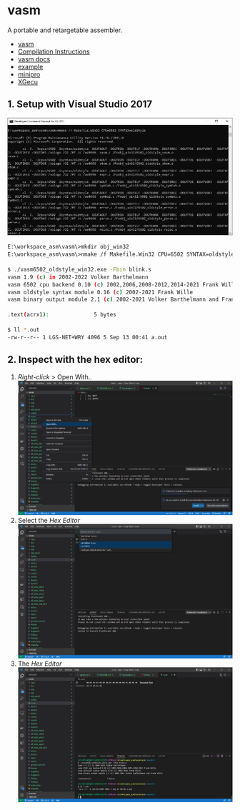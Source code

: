 # vasm
A portable and retargetable assembler.
* [vasm](http://sun.hasenbraten.de/vasm)
* [Compilation Instructions](http://sun.hasenbraten.de/vasm/index.php?view=compile)
* [vasm docs](http://sun.hasenbraten.de/vasm/release/vasm.html)
* [example](https://www.youtube.com/watch?v=oO8_2JJV0B4&ab_channel=BenEater)
* [minipro](https://gitlab.com/DavidGriffith/minipro)
* [XGecu](http://www.xgecu.com/en/download.html)

## 1. Setup with Visual Studio 2017
![Developer Command Prompt for VS2017](./img/Developer%20Command%20Prompt%20for%20VS2017.jpg)
```sh
E:\workspace_asm\vasm\>mkdir obj_win32
E:\workspace_asm\vasm\>nmake /f Makefile.Win32 CPU=6502 SYNTAX=oldstyle

$ ./vasm6502_oldstyle_win32.exe -Fbin blink.s
vasm 1.9 (c) in 2002-2022 Volker Barthelmann
vasm 6502 cpu backend 0.10 (c) 2002,2006,2008-2012,2014-2021 Frank Wille
vasm oldstyle syntax module 0.16 (c) 2002-2021 Frank Wille
vasm binary output module 2.1 (c) 2002-2021 Volker Barthelmann and Frank Wille

.text(acrx1):              5 bytes

$ ll *.out
-rw-r--r-- 1 LGS-NET+WRY 4096 5 Sep 13 00:41 a.out
```

## 2. Inspect with the hex editor:
1. _Right-click_ > Open With..
   ![Open With](./img/OpenWithHexEditor_01.jpg)
2. Select the _Hex Editor_
   ![Select _Hex Editor_](./img/OpenWithHexEditor_02.jpg)
3. The _Hex Editor_
   ![_Hex Editor_](./img/OpenWithHexEditor_03.jpg)